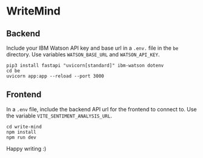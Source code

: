 # WriteMind

## Backend

Include your IBM Watson API key and base url in a `.env.` file in the `be` directory. Use variables `WATSON_BASE_URL` and `WATSON_API_KEY`.

```
pip3 install fastapi "uvicorn[standard]" ibm-watson dotenv
cd be
uvicorn app:app --reload --port 3000
```

## Frontend

In a `.env` file, include the backend API url for the frontend to connect to. Use the variable `VITE_SENTIMENT_ANALYSIS_URL`.

```
cd write-mind
npm install
npm run dev
```

Happy writing :)